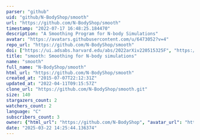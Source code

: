 ```yaml
---
parser: "github"
uid: "github/N-BodyShop/smooth"
url: "https://github.com/N-BodyShop/smooth"
timestamp: "2022-07-17 16:48:25.184470"
description: "A Smoothing Program for N-body Simulations"
avatar: "https://avatars.githubusercontent.com/u/6473052?v=4"
repo_url: "https://github.com/N-BodyShop/smooth"
doi: ["https://ui.adsabs.harvard.edu/abs/2022arXiv220515325F", "https://ui.adsabs.harvard.edu/abs/2022ascl.soft06013S/abstract"]
title: "smooth: Smoothing for N-body simulations"
name: "smooth"
full_name: "N-BodyShop/smooth"
html_url: "https://github.com/N-BodyShop/smooth"
created_at: "2015-07-07T22:12:31Z"
updated_at: "2022-04-11T09:15:57Z"
clone_url: "https://github.com/N-BodyShop/smooth.git"
size: 140
stargazers_count: 2
watchers_count: 2
language: "C"
subscribers_count: 3
owner: {"html_url": "https://github.com/N-BodyShop", "avatar_url": "https://avatars.githubusercontent.com/u/6473052?v=4", "login": "N-BodyShop", "type": "Organization"}
date: "2025-03-22 14:25:44.136374"
---
```

